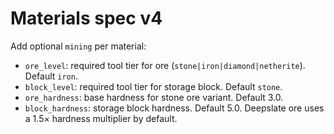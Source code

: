 Materials spec v4
=================
Add optional `mining` per material:
- `ore_level`: required tool tier for ore (`stone|iron|diamond|netherite`). Default `iron`.
- `block_level`: required tool tier for storage block. Default `stone`.
- `ore_hardness`: base hardness for stone ore variant. Default 3.0.
- `block_hardness`: storage block hardness. Default 5.0.
Deepslate ore uses a 1.5× hardness multiplier by default.
